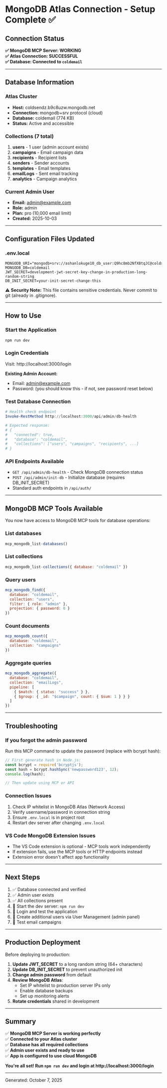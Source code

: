 # MongoDB Atlas Connection - Setup Complete ✅

## Connection Status

**✅ MongoDB MCP Server: WORKING**  
**✅ Atlas Connection: SUCCESSFUL**  
**✅ Database: Connected to `coldemail`**

---

## Database Information

### Atlas Cluster
- **Host:** coldsendz.b9c8uzw.mongodb.net
- **Connection:** mongodb+srv protocol (cloud)
- **Database:** coldemail (774 KB)
- **Status:** Active and accessible

### Collections (7 total)
1. **users** - 1 user (admin account exists)
2. **campaigns** - Email campaign data
3. **recipients** - Recipient lists
4. **senders** - Sender accounts
5. **templates** - Email templates
6. **emailLogs** - Sent email tracking
7. **analytics** - Campaign analytics

### Current Admin User
- **Email:** admin@example.com
- **Role:** admin
- **Plan:** pro (10,000 email limit)
- **Created:** 2025-10-03

---

## Configuration Files Updated

### .env.local
```
MONGODB_URI="mongodb+srv://ashanlokuge10_db_user:Q9hc8mb2NfXBtqJC@coldsendz.b9c8uzw.mongodb.net/"
MONGODB_DB=coldemail
JWT_SECRET=development-jwt-secret-key-change-in-production-long-random-string
DB_INIT_SECRET=your-init-secret-change-this
```

⚠️ **Security Note:** This file contains sensitive credentials. Never commit to git (already in .gitignore).

---

## How to Use

### Start the Application
```powershell
npm run dev
```

### Login Credentials
Visit: http://localhost:3000/login

**Existing Admin Account:**
- Email: admin@example.com
- Password: (you should know this - if not, see password reset below)

### Test Database Connection
```powershell
# Health check endpoint
Invoke-RestMethod http://localhost:3000/api/admin/db-health

# Expected response:
# {
#   "connected": true,
#   "database": "coldemail",
#   "collections": ["users", "campaigns", "recipients", ...]
# }
```

### API Endpoints Available
- `GET /api/admin/db-health` - Check MongoDB connection status
- `POST /api/admin/init-db` - Initialize database (requires DB_INIT_SECRET)
- Standard auth endpoints in `/api/auth/`

---

## MongoDB MCP Tools Available

You now have access to MongoDB MCP tools for database operations:

### List databases
```javascript
mcp_mongodb_list-databases()
```

### List collections
```javascript
mcp_mongodb_list-collections({ database: "coldemail" })
```

### Query users
```javascript
mcp_mongodb_find({
  database: "coldemail",
  collection: "users",
  filter: { role: "admin" },
  projection: { password: 0 }
})
```

### Count documents
```javascript
mcp_mongodb_count({
  database: "coldemail",
  collection: "campaigns"
})
```

### Aggregate queries
```javascript
mcp_mongodb_aggregate({
  database: "coldemail",
  collection: "emailLogs",
  pipeline: [
    { $match: { status: "success" } },
    { $group: { _id: "$campaign", count: { $sum: 1 } } }
  ]
})
```

---

## Troubleshooting

### If you forgot the admin password
Run this MCP command to update the password (replace with bcrypt hash):
```javascript
// First generate hash in Node.js:
const bcrypt = require('bcryptjs');
const hash = bcrypt.hashSync('newpassword123', 12);
console.log(hash);

// Then update using MCP or API
```

### Connection Issues
1. Check IP whitelist in MongoDB Atlas (Network Access)
2. Verify username/password in connection string
3. Ensure `.env.local` is in project root
4. Restart dev server after changing `.env.local`

### VS Code MongoDB Extension Issues
- The VS Code extension is optional - MCP tools work independently
- If extension fails, use the MCP tools or HTTP endpoints instead
- Extension error doesn't affect app functionality

---

## Next Steps

1. ✅ Database connected and verified
2. ✅ Admin user exists
3. ✅ All collections present
4. 🔄 Start the dev server: `npm run dev`
5. 🔄 Login and test the application
6. 🔄 Create additional users via User Management (admin panel)
7. 🔄 Test email campaigns

---

## Production Deployment

Before deploying to production:

1. **Update JWT_SECRET** to a long random string (64+ characters)
2. **Update DB_INIT_SECRET** to prevent unauthorized init
3. **Change admin password** from default
4. **Review MongoDB Atlas**:
   - Set IP whitelist to production server IPs only
   - Enable database backups
   - Set up monitoring alerts
5. **Rotate credentials** shared in development

---

## Summary

✅ **MongoDB MCP Server is working perfectly**  
✅ **Connected to your Atlas cluster**  
✅ **Database has all required collections**  
✅ **Admin user exists and ready to use**  
✅ **App is configured to use cloud MongoDB**

**You're all set! Run `npm run dev` and login at http://localhost:3000/login**

---

Generated: October 7, 2025
